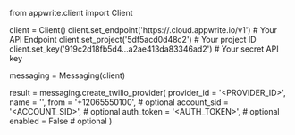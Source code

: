 from appwrite.client import Client

client = Client()
client.set_endpoint('https://<REGION>.cloud.appwrite.io/v1') # Your API Endpoint
client.set_project('5df5acd0d48c2') # Your project ID
client.set_key('919c2d18fb5d4...a2ae413da83346ad2') # Your secret API key

messaging = Messaging(client)

result = messaging.create_twilio_provider(
    provider_id = '<PROVIDER_ID>',
    name = '<NAME>',
    from = '+12065550100', # optional
    account_sid = '<ACCOUNT_SID>', # optional
    auth_token = '<AUTH_TOKEN>', # optional
    enabled = False # optional
)
